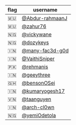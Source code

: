 | flag | username |
|---|---|
| 🇲🇺 | [@Abdur-rahmaanJ](https://github.com/Abdur-rahmaanJ) |
| 🇲🇺 | [@zahur76](https://github.com/zahur76) |
| 🇳🇬 | [@vickywane](https://github.com/vickywane) |
| 🇳🇬 | [@dozykeys](https://github.com/dozykeys) |
| 🇮🇳 | [@many-fac3d-g0d](https://github.com/many-fac3d-g0d) |
| 🇮🇳 | [@VaithiSniper](https://github.com/VaithiSniper) |
| 🇵🇰 | [@rehmanis](https://github.com/rehmanis) |
| 🇮🇳 | [@geeythree](https://github.com/geeythree) |
| 🇬🇭 | [@bensonOSei](https://github.com/bensonOSei) |
| 🇮🇳 | [@kumaryogesh17](https://github.com/kumaryogesh17) |
| 🇻🇳 | [@taanguyen](https://github.com/taanguyen) |
| 🇮🇳 | [@arch-cl0wn](https://github.com/arch-cl0wn) |
| 🇳🇬 | [@yemiOdetola](https://github.com/yemiOdetola) |
